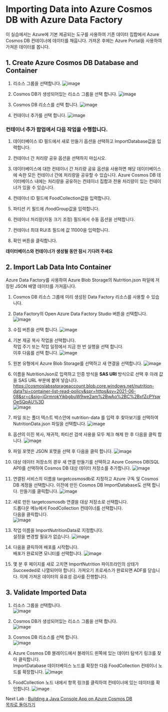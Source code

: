 # Importing Data into Azure Cosmos DB with Azure Data Factory
이 실습에서는 Azure에 기본 제공되는 도구를 사용하여 기존 데이터 집합에서 Azure Cosmos DB 컨테이너에 데이터를 채웁니다. 
가져온 후에는 Azure Portal을 사용하여 가져온 데이터를 봅니다.

## 1. Create Azure Cosmos DB Database and Container

1. 리소스 그룹을 선택합니다. 
![image](https://user-images.githubusercontent.com/44718680/182298967-92f8ceb3-773e-48dc-afbb-3c7033bdc07a.png)   

2. Cosmos DB가 생성되어있는 리소스 그룹을 선택 합니다.
![image](https://user-images.githubusercontent.com/44718680/182299036-1d829d6b-ec41-4f63-9a6b-696cbc22cda6.png)   

3. Cosmos DB 리소스를 선택 합니다. 
![image](https://user-images.githubusercontent.com/44718680/182299128-cc7d8aa1-fe5f-4351-b052-4e3431d5a2c9.png)

4. 컨테이너 추가를 선택 합니다. 
![image](https://user-images.githubusercontent.com/44718680/182299322-69d1cd0d-8227-49d8-9edf-ba004e9cf832.png)

### 컨테이너 추가 팝업에서 다음 작업을 수행합니다.

1. 데이터베이스 ID 필드에서 새로 만들기 옵션을 선택하고 ImportDatabase값을 입력합니다.

2. 컨테이너 간 처리량 공유 옵션을 선택하지 마십시오.

3. 데이터베이스에 대한 컨테이너 간 처리량 공유 옵션을 사용하면 해당 데이터베이스에 속한 모든 컨테이너 간에 처리량을 공유할 수 있습니다. Azure Cosmos DB 데이터베이스 내에는 처리량을 공유하는 컨테이너 집합과 전용 처리량이 있는 컨테이너가 있을 수 있습니다.

4. 컨테이너 ID 필드에 FoodCollection값을 입력합니다.

5. 파티션 키 필드에 /foodGroup값을 입력합니다.

6. 컨테이너 처리량(자동 크기 조정) 필드에서 수동 옵션을 선택합니다.

7. 컨테이너 최대 RU/초 필드에 값 11000을 입력합니다.

8. 확인 버튼을 클릭합니다.

**데이터베이스와 컨테이너가 생성될 동안 잠시 기다려 주세요**


## 2. Import Lab Data Into Container
Azure Data Factory를 사용하여 Azure Blob Storage의 Nutrition.json 파일에 저장된 JSON 배열 데이터를 가져옵니다.

1. Cosmos DB 리소스 그룹에 미리 생성된 Data Factory 리소스를 사용할 수 있습니다. 

2. Data Factory의 Open Azure Data Factory Studio 버튼을 선택합니다. 
![image](https://user-images.githubusercontent.com/44718680/182300300-aeaee986-7224-4610-9a84-ad5000645819.png)

3. 수집 버튼을 선택 합니다. 
![image](https://user-images.githubusercontent.com/44718680/182300407-ad97631b-1869-4dab-a3e5-e70713c01e19.png)

4. 기본 제공 복사 작업을 선택합니다.   
   작업 주기 또는 작업 일정에서 지금 한 번 실행을 선택 합니다.   
   이후 다음를 선택 합니다. 
![image](https://user-images.githubusercontent.com/44718680/182300514-c81cee4b-f9d3-4084-8756-94825d36ec9a.png)

5. 원본 유형에서 Azure Blob Storage를 선택하고 새 연결을 선택합니다. 
![image](https://user-images.githubusercontent.com/44718680/182300933-ff1cc8e4-7e03-4706-982d-c6b3160f9eb3.png)

6. 이름을 NutritionJson로 입력하고 인증 방식을 **SAS URI** 방식으로 선택 후 아래 값을 SAS URL 부분에 붙여 넣습니다.   
   https://cosmoslabsstorageaccount.blob.core.windows.net/nutrition-data?si=container-list-read-policy&spr=https&sv=2021-06-08&sr=c&sig=jGrmrokYikbgbuW9we2am%2BwAq%2BC%2BxfZcPYswOeSQpAU%3D   
![image](https://user-images.githubusercontent.com/44718680/182301456-72ede8f4-e9f4-4fc4-866a-5c6af08810a0.png)

7. 파일 또는 폴더 텍스트 박스안에 nutrition-data 를 입력 후 찾아보기를 선택하여 NutritionData.json 파일을 선택합니다.
![image](https://user-images.githubusercontent.com/44718680/182303256-a4638a3a-589e-4fba-a835-d1ca0537f95b.png)

8. 옵션의 이진 복사, 재귀적, 파티션 검색 사용을 모두 체크 해제 한 후 다음을 클릭 합니다.
![image](https://user-images.githubusercontent.com/44718680/182303404-7889e819-84c4-4bc0-aceb-565c76023d32.png)

9. 파일 포맷은 JSON 포맷을 선택 후 다음을 클릭 합니다.
![image](https://user-images.githubusercontent.com/44718680/182303637-5e61dbc0-39db-4795-b623-91e8bc2b0776.png)

10. 대상 데이터 저장소의 경우 새 연결 만들기를 선택하고 Azure Cosmos DB(SQL API)를 선택하여 Cosmos DB 대상 데이터 저장소를 추가합니다.
![image](https://user-images.githubusercontent.com/44718680/182303717-1b3e3256-80dd-498b-a5ed-a85f6e444eb3.png)

11. 연결된 서비스의 이름을 targetcosmosdb로 지정하고 Azure 구독 및 Cosmos DB 계정을 선택합니다. 
    이전에 만든 Cosmos DB ImportDatabase도 선택 합니다.
    만들기를 클릭합니다.
![image](https://user-images.githubusercontent.com/44718680/182304904-3d5a1717-d690-4f9c-abe2-ccccd976e39d.png)

12. 새로 만든 targetcosmosdb 연결을 대상 저장소로 선택합니다.   
    드롭다운 메뉴에서 FoodCollection 컨테이너를 선택합니다.   
    다음을 클릭합니다.   
![image](https://user-images.githubusercontent.com/44718680/182305156-7814df77-16ff-4c7e-b4c5-294513611e03.png)
 
13. 작업 이름을 ImportNutritionData로 지정합니다.   
    설정을 변경할 필요가 없습니다. 
![image](https://user-images.githubusercontent.com/44718680/182305388-5daa39ad-1f61-4b4e-8555-3c748f089d83.png)

14. 다음을 클릭하여 배포를 시작합니다.   
    배포가 완료되면 모니터를 선택합니다.
![image](https://user-images.githubusercontent.com/44718680/182305476-1fe22342-53a0-4594-aed4-35ca904d8638.png)
 
 15. 몇 분 후 페이지를 새로 고치면 ImportNutrition 파이프라인의 상태가 Succeeded로 나열되어야 합니다. 
     가져오기 프로세스가 완료되면 ADF를 닫습니다. 이제 가져온 데이터의 유효성 검사를 진행합니다.

## 3. Validate Imported Data

1. 리소스 그룹을 선택합니다.   
![image](https://user-images.githubusercontent.com/44718680/182298967-92f8ceb3-773e-48dc-afbb-3c7033bdc07a.png)   

2. Cosmos DB가 생성되어있는 리소스 그룹을 선택 합니다.   
![image](https://user-images.githubusercontent.com/44718680/182299036-1d829d6b-ec41-4f63-9a6b-696cbc22cda6.png)   

3. Cosmos DB 리소스를 선택 합니다.   
![image](https://user-images.githubusercontent.com/44718680/182299128-cc7d8aa1-fe5f-4351-b052-4e3431d5a2c9.png)

4. Azure Cosmos DB 블레이드에서 블레이드 왼쪽에 있는 데이터 탐색기 링크를 찾아 클릭합니다.   
   ImportDatabase 데이터베이스 노드를 확장한 다음 FoodCollection 컨테이너 노드를 확장합니다.
![image](https://user-images.githubusercontent.com/44718680/182306049-ed1d0480-4422-4122-8fb8-4f64d018c314.png)

5. FoodCollection 노드 내에서 항목 링크를 클릭하여 컨테이너에 있는 데이터를 확인합니다.
![image](https://user-images.githubusercontent.com/44718680/182306930-f0deb9e7-2c03-4d15-a94b-7a4903107372.png)


Next Lab : [Building a Java Console App on Azure Cosmos DB](https://github.com/Eivissa/CosmosDB-HandsOn-Workshop/blob/main/HandsonLabs/Lab05.md#building-a-java-console-app-on-azure-cosmos-db)   
[목차로 돌아가기](https://github.com/Eivissa/CosmosDB-HandsOn-Workshop#8-java-lab-guides)

